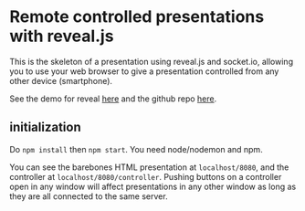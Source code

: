 # Remote controlled presentations with reveal.js

This is the skeleton of a presentation using reveal.js and socket.io, allowing you to use your web browser to give a presentation controlled from any other device (smartphone).

See the demo for reveal [here](http://lab.hakim.se/reveal-js/#/) and the github repo [here](https://github.com/hakimel/reveal.js/).

## initialization
Do ```npm install``` then ```npm start```.
You need node/nodemon and npm.

You can see the barebones HTML presentation at ```localhost/8080```, and the controller at ```localhost/8080/controller```. Pushing buttons on a controller open in any window will affect presentations in any other window as long as they are all connected to the same server.
